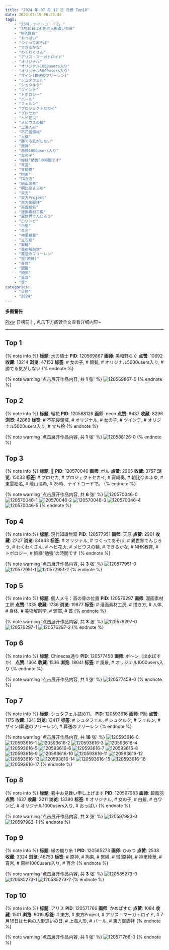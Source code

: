 ```yaml
---
title: "2024 年 07 月 17 日 日榜 Top10"
date: 2024-07-19 06:23:45
tags:
    - "25時、ナイトコードで。"
    - "7月16日は七色の人形遣いの日"
    - "NHK教育"
    - "おっぱい"
    - "つくってあそぼ"
    - "できるかな"
    - "わくわくさん"
    - "アリス・マーガトロイド"
    - "オリジナル"
    - "オリジナル1000users入り"
    - "オリジナル5000users入り"
    - "ザイン(葬送のフリーレン)"
    - "シュタフェル"
    - "シュタルク"
    - "ツインテ"
    - "トポロジー"
    - "バール"
    - "フェルン"
    - "プロジェクトセカイ"
    - "プロセカ"
    - "ヘビ花火"
    - "メビウスの輪"
    - "上海人形"
    - "不花侵領域"
    - "人体"
    - "勝てる気がしない"
    - "原神"
    - "原神1000users入り"
    - "女の子"
    - "姫様“勉強”の時間です"
    - "宵宮"
    - "宵崎奏"
    - "拘束"
    - "描き方"
    - "暁山瑞希"
    - "朝比奈まふゆ"
    - "東方"
    - "東方Project"
    - "東方御脚拝"
    - "東雲絵名"
    - "漫画素材工房"
    - "異世界でんじろう"
    - "白ワンピ"
    - "白髪"
    - "百合"
    - "神里綾華"
    - "立ち絵"
    - "緊縛"
    - "美術解剖学"
    - "葬送のフリーレン"
    - "蛍(原神)"
    - "身体"
    - "銀髪"
    - "頭部"
    - "風景"
    - "首"
categories:
    - "日榜"
    - "2024"
---
```


<i class="fa fa-triangle-exclamation"></i>**多图警告**<i class="fa fa-triangle-exclamation"></i>

[Pixiv](https://www.pixiv.net/) 日榜前十, 点击下方阅读全文查看详细内容~

<!-- more -->

---

## Top 1

{% note info %}
**标题**: 水の騎士
**PID**: 120569867 **画师**: 美和野らぐ
**点赞**: 10692 **收藏**: 13214 **浏览**: 47153
**标签**: # 女の子, # 銀髪, # オリジナル5000users入り, # 勝てる気がしない
{% endnote %}

{% note warning '点击展开作品内容, 共 **1** 张' %}
![120569867-0](https://i.pixiv.re/img-original/img/2024/07/16/00/00/38/120569867_p0.png)
{% endnote %}

## Top 2

{% note info %}
**标题**: 瑠花
**PID**: 120588126 **画师**: neco
**点赞**: 6437 **收藏**: 8296 **浏览**: 42869
**标签**: # 不花侵領域, # オリジナル, # 女の子, # ツインテ, # オリジナル5000users入り, # 立ち絵
{% endnote %}

{% note warning '点击展开作品内容, 共 **1** 张' %}
![120588126-0](https://i.pixiv.re/img-original/img/2024/07/16/18/46/54/120588126_p0.png)
{% endnote %}

## Top 3

{% note info %}
**标题**: 💐
**PID**: 120570046 **画师**: ポル
**点赞**: 2905 **收藏**: 3757 **浏览**: 15033
**标签**: # プロセカ, # プロジェクトセカイ, # 宵崎奏, # 朝比奈まふゆ, # 東雲絵名, # 暁山瑞希, # 25時、ナイトコードで。
{% endnote %}

{% note warning '点击展开作品内容, 共 **6** 张' %}
![120570046-0](https://i.pixiv.re/img-original/img/2024/07/16/00/01/50/120570046_p0.png)
![120570046-1](https://i.pixiv.re/img-original/img/2024/07/16/00/01/50/120570046_p1.png)
![120570046-2](https://i.pixiv.re/img-original/img/2024/07/16/00/01/50/120570046_p2.png)
![120570046-3](https://i.pixiv.re/img-original/img/2024/07/16/00/01/50/120570046_p3.png)
![120570046-4](https://i.pixiv.re/img-original/img/2024/07/16/00/01/50/120570046_p4.png)
![120570046-5](https://i.pixiv.re/img-original/img/2024/07/16/00/01/50/120570046_p5.png)
{% endnote %}

## Top 4

{% note info %}
**标题**: 現代知識無双
**PID**: 120577951 **画师**: 天原
**点赞**: 2901 **收藏**: 2727 **浏览**: 84943
**标签**: # オリジナル, # つくってあそぼ, # 異世界でんじろう, # わくわくさん, # ヘビ花火, # メビウスの輪, # できるかな, # NHK教育, # トポロジー, # 姫様“勉強”の時間です
{% endnote %}

{% note warning '点击展开作品内容, 共 **3** 张' %}
![120577951-0](https://i.pixiv.re/img-original/img/2024/07/16/08/08/32/120577951_p0.jpg)
![120577951-1](https://i.pixiv.re/img-original/img/2024/07/16/08/08/32/120577951_p1.jpg)
![120577951-2](https://i.pixiv.re/img-original/img/2024/07/16/08/08/32/120577951_p2.jpg)
{% endnote %}

## Top 5

{% note info %}
**标题**: 個人メモ：首の骨の位置
**PID**: 120576297 **画师**: 漫画素材工房
**点赞**: 1335 **收藏**: 1736 **浏览**: 19877
**标签**: # 漫画素材工房, # 描き方, # 人体, # 身体, # 美術解剖学, # 頭部, # 首
{% endnote %}

{% note warning '点击展开作品内容, 共 **3** 张' %}
![120576297-0](https://i.pixiv.re/img-original/img/2024/07/16/06/00/10/120576297_p0.jpg)
![120576297-1](https://i.pixiv.re/img-original/img/2024/07/16/06/00/10/120576297_p1.jpg)
![120576297-2](https://i.pixiv.re/img-original/img/2024/07/16/06/00/10/120576297_p2.jpg)
{% endnote %}

## Top 6

{% note info %}
**标题**: Chinecas通り
**PID**: 120577458 **画师**: ポ～ン（出水ぽすか）
**点赞**: 1364 **收藏**: 1536 **浏览**: 18641
**标签**: # 風景, # オリジナル1000users入り
{% endnote %}

{% note warning '点击展开作品内容, 共 **1** 张' %}
![120577458-0](https://i.pixiv.re/img-original/img/2024/07/16/07/30/01/120577458_p0.jpg)
{% endnote %}

## Top 7

{% note info %}
**标题**: シュタフェル詰め11。
**PID**: 120593616 **画师**: P助
**点赞**: 1175 **收藏**: 1341 **浏览**: 13417
**标签**: # シュタフェル, # シュタルク, # フェルン, # ザイン(葬送のフリーレン), # 葬送のフリーレン
{% endnote %}

{% note warning '点击展开作品内容, 共 **18** 张' %}
![120593616-0](https://i.pixiv.re/img-original/img/2024/07/16/21/53/45/120593616_p0.png)
![120593616-1](https://i.pixiv.re/img-original/img/2024/07/16/21/53/45/120593616_p1.png)
![120593616-2](https://i.pixiv.re/img-original/img/2024/07/16/21/53/45/120593616_p2.png)
![120593616-3](https://i.pixiv.re/img-original/img/2024/07/16/21/53/45/120593616_p3.png)
![120593616-4](https://i.pixiv.re/img-original/img/2024/07/16/21/53/45/120593616_p4.png)
![120593616-5](https://i.pixiv.re/img-original/img/2024/07/16/21/53/45/120593616_p5.png)
![120593616-6](https://i.pixiv.re/img-original/img/2024/07/16/21/53/45/120593616_p6.png)
![120593616-7](https://i.pixiv.re/img-original/img/2024/07/16/21/53/45/120593616_p7.png)
![120593616-8](https://i.pixiv.re/img-original/img/2024/07/16/21/53/45/120593616_p8.png)
![120593616-9](https://i.pixiv.re/img-original/img/2024/07/16/21/53/45/120593616_p9.png)
![120593616-10](https://i.pixiv.re/img-original/img/2024/07/16/21/53/45/120593616_p10.png)
![120593616-11](https://i.pixiv.re/img-original/img/2024/07/16/21/53/45/120593616_p11.png)
![120593616-12](https://i.pixiv.re/img-original/img/2024/07/16/21/53/45/120593616_p12.png)
![120593616-13](https://i.pixiv.re/img-original/img/2024/07/16/21/53/45/120593616_p13.png)
![120593616-14](https://i.pixiv.re/img-original/img/2024/07/16/21/53/45/120593616_p14.png)
![120593616-15](https://i.pixiv.re/img-original/img/2024/07/16/21/53/45/120593616_p15.png)
![120593616-16](https://i.pixiv.re/img-original/img/2024/07/16/21/53/45/120593616_p16.png)
![120593616-17](https://i.pixiv.re/img-original/img/2024/07/16/21/53/45/120593616_p17.png)
{% endnote %}

## Top 8

{% note info %}
**标题**: 暑中お見舞い申し上げます
**PID**: 120597983 **画师**: 碧風羽
**点赞**: 1637 **收藏**: 2211 **浏览**: 13390
**标签**: # オリジナル, # 女の子, # 白髪, # 白ワンピ, # オリジナル1000users入り, # おっぱい
{% endnote %}

{% note warning '点击展开作品内容, 共 **2** 张' %}
![120597983-0](https://i.pixiv.re/img-original/img/2024/07/17/00/00/40/120597983_p0.jpg)
![120597983-1](https://i.pixiv.re/img-original/img/2024/07/17/00/00/40/120597983_p1.jpg)
{% endnote %}

## Top 9

{% note info %}
**标题**: 縁の織り糸 1
**PID**: 120585273 **画师**: ひみつ
**点赞**: 2538 **收藏**: 3324 **浏览**: 46753
**标签**: # 原神, # 拘束, # 緊縛, # 蛍(原神), # 神里綾華, # 宵宮, # 原神1000users入り, # 百合
{% endnote %}

{% note warning '点击展开作品内容, 共 **3** 张' %}
![120585273-0](https://i.pixiv.re/img-original/img/2024/07/16/16/33/12/120585273_p0.png)
![120585273-1](https://i.pixiv.re/img-original/img/2024/07/16/16/33/12/120585273_p1.png)
![120585273-2](https://i.pixiv.re/img-original/img/2024/07/16/16/33/12/120585273_p2.png)
{% endnote %}

## Top 10

{% note info %}
**标题**: アリス
**PID**: 120571766 **画师**: かめぱすた
**点赞**: 1084 **收藏**: 1501 **浏览**: 9019
**标签**: # 東方, # 東方Project, # アリス・マーガトロイド, # 7月16日は七色の人形遣いの日, # 上海人形, # バール, # 東方御脚拝
{% endnote %}

{% note warning '点击展开作品内容, 共 **1** 张' %}
![120571766-0](https://i.pixiv.re/img-original/img/2024/07/16/00/51/05/120571766_p0.jpg)
{% endnote %}
